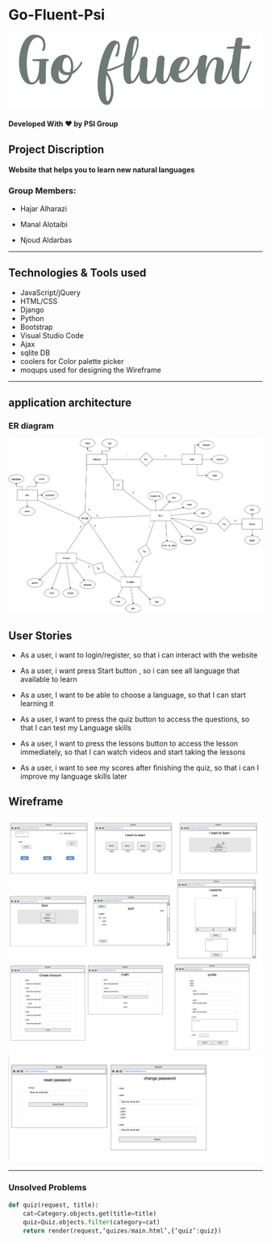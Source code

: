 # Go-Fluent-Psi
![wireframe](go_fluent_app/static/img/Go-Fluent-Logo.png)
#### Developed With ❤️ by PSI Group

## Project Discription
#### Website that helps you to learn new natural languages

### Group Members:

- Hajar Alharazi  

- Manal Alotaibi

- Njoud Aldarbas


---


## Technologies & Tools used 

* JavaScript/jQuery
* HTML/CSS
* Django
* Python
* Bootstrap
* Visual Studio Code
* Ajax
* sqlite DB
* coolers for Color palette picker
* moqups used for designing the Wireframe

---
## application architecture
### ER diagram

![ ](go_fluent_app/static/img/ER.png)

## User Stories

* As a user, i want to login/register, so that i can interact with the website
* As a user, i want press Start button , so i can see all language that available to learn
* As a user, I want to be able to choose a language, so that I can start learning it

* As a user, I want to press the quiz button to access the questions, so that I can test my Language skills 

* As a user, I want to press the lessons button to access the lesson immediately, so that I can watch videos and start taking the lessons

* As a user, i want to see my scores after finishing the quiz, so that i can I improve my language skills later




## Wireframe

![ ](go_fluent_app/static/img/wireframe_1.png)
![ ](go_fluent_app/static/img/wireframe_2.png)
![ ](go_fluent_app/static/img/wireframe_3.png)
![ ](go_fluent_app/static/img/wireframe_4.png)

---

### Unsolved Problems
```Python
def quiz(request, title):
    cat=Category.objects.get(title=title)
    quiz=Quiz.objects.filter(category=cat)
    return render(request,‘quizes/main.html’,{‘quiz’:quiz})
    
   ```
